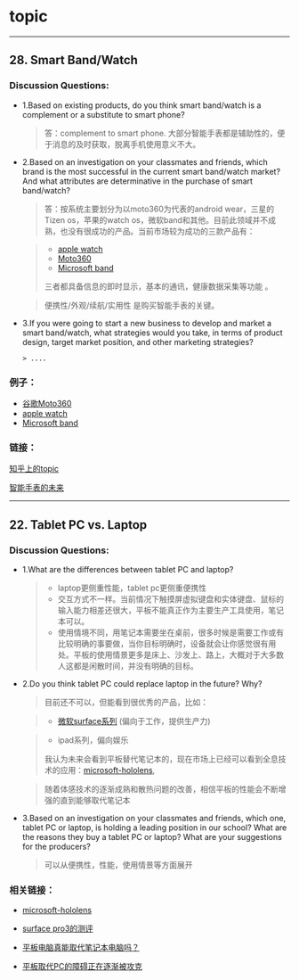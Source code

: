 # topic
----
## 28.	 Smart Band/Watch 
### Discussion Questions:
  + 1.Based on existing products, do you think smart band/watch is a complement or a substitute to smart phone?  
  
    > 答：complement to smart phone. 大部分智能手表都是辅助性的，便于消息的及时获取，脱离手机使用意义不大。

  + 2.Based on an investigation on your classmates and friends, which brand is the most successful in the current smart       band/watch market? And what attributes are determinative in the purchase of smart band/watch?   
  
    > 答：按系统主要划分为以moto360为代表的android wear，三星的Tizen os，苹果的watch os，微软band和其他。目前此领域并不成熟，也没有很成功的产品。当前市场较为成功的三款产品有：  


   	> + [apple watch](http://www.apple.com/cn/watch/)
   	> + [Moto360](https://www.motorola.com/us/products/moto-360)
    > + [Microsoft band](http://www.microsoft.com/microsoft-band/en-us) 
    > 
    > 三者都具备信息的即时显示，基本的通讯，健康数据采集等功能 。    

    >  便携性/外观/续航/实用性 是购买智能手表的关键。
    
  + 3.If you were going to start a new business to develop and market a smart band/watch, what strategies would you take, in terms of product design, target market position, and other marketing strategies? 
  
		> ....

### 例子：

+ [谷歌Moto360](https://www.motorola.com/us/products/moto-360)
+ [apple watch](http://www.apple.com/cn/watch/)
+ [Microsoft band](http://www.microsoft.com/microsoft-band/en-us)

### 链接：
[知乎上的topic](http://www.zhihu.com/topic/19696568)

[智能手表的未来](http://news.iresearch.cn/zt/234059.shtml)


-----
## 22.	Tablet PC vs. Laptop
### Discussion Questions:
+ 1.What are the differences between tablet PC and laptop?  

	> + laptop更侧重性能，tablet pc更侧重便携性
	> + 交互方式不一样。当前情况下触摸屏虚拟键盘和实体键盘、鼠标的输入能力相差还很大，平板不能真正作为主要生产工具使用，笔记本可以。  
	> + 使用情境不同，用笔记本需要坐在桌前，很多时候是需要工作或有比较明确的事要做，当你目标明确时，设备就会让你感觉很有用处。平板的使用情景更多是床上、沙发上、路上，大概对于大多数人这都是闲散时间，并没有明确的目标。

+ 2.Do you think tablet PC could replace laptop in the future? Why?   

	> 目前还不可以，但能看到很优秀的产品，比如：
	  
	> + [微软surface系列](http://www.techradar.com/news/mobile-computing/laptops/surface-pro-4-release-date-price-news-and-features-1285416) (偏向于工作，提供生产力)
	
	> + ipad系列，偏向娱乐
	> 
	> 我认为未来会看到平板替代笔记本的，现在市场上已经可以看到全息技术的应用：[microsoft-hololens](https://www.microsoft.com/microsoft-hololens/en-us),

	> 随着体感技术的逐渐成熟和散热问题的改善，相信平板的性能会不断增强的直到能够取代笔记本

+ 3.Based on an investigation on your classmates and friends, which one, tablet PC or laptop, is holding a leading position in our school? What are the reasons they buy a tablet PC or laptop? What are your suggestions for the producers?   

	> 可以从便携性，性能，使用情景等方面展开

### 相关链接：


+ [microsoft-hololens](https://www.microsoft.com/microsoft-hololens/en-us)

+ [surface pro3的测评](http://cn.engadget.com/2014/09/22/surface-pro-3-review/)

+ [平板电脑真能取代笔记本电脑吗？](http://www.zhihu.com/question/19637870)

+ [平板取代PC的障碍正在逐渐被攻克](http://zhuanlan.zhihu.com/lishuhang/19670680)